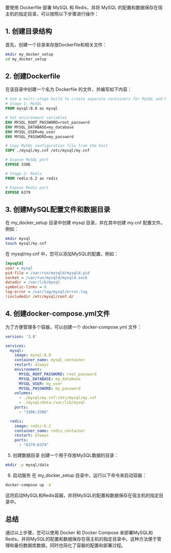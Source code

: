 要使用 Dockerfile 部署 MySQL 和 Redis，并将 MySQL 的配置和数据保存在宿主机的指定目录，可以按照以下步骤进行操作：

## 1. 创建目录结构
首先，创建一个目录来存放Dockerfile和相关文件：

```sh
mkdir my_docker_setup
cd my_docker_setup
```
## 2. 创建Dockerfile
在该目录中创建一个名为 Dockerfile 的文件，并编写如下内容：

```Dockerfile
# Use a multi-stage build to create separate containers for MySQL and Redis
# Stage 1: MySQL
FROM mysql:8.0 as mysql

# Set environment variables
ENV MYSQL_ROOT_PASSWORD=root_password
ENV MYSQL_DATABASE=my_database
ENV MYSQL_USER=my_user
ENV MYSQL_PASSWORD=my_password

# Copy MySQL configuration file from the host
COPY ./mysql/my.cnf /etc/mysql/my.cnf

# Expose MySQL port
EXPOSE 3306

# Stage 2: Redis
FROM redis:6.2 as redis

# Expose Redis port
EXPOSE 6379
```
## 3. 创建MySQL配置文件和数据目录
在 my_docker_setup 目录中创建 mysql 目录，并在其中创建 my.cnf 配置文件。例如：

```sh
mkdir mysql
touch mysql/my.cnf
```
在 mysql/my.cnf 中，您可以添加MySQL的配置，例如：

```ini
[mysqld]
user = mysql
pid-file = /var/run/mysqld/mysqld.pid
socket = /var/run/mysqld/mysqld.sock
datadir = /var/lib/mysql
symbolic-links = 0
log-error = /var/log/mysql/error.log
!includedir /etc/mysql/conf.d/
```
## 4. 创建docker-compose.yml文件
为了方便管理多个容器，可以创建一个 docker-compose.yml 文件：

```yaml
version: '3.8'

services:
  mysql:
    image: mysql:8.0
    container_name: mysql_container
    restart: always
    environment:
      MYSQL_ROOT_PASSWORD: root_password
      MYSQL_DATABASE: my_database
      MYSQL_USER: my_user
      MYSQL_PASSWORD: my_password
    volumes:
      - ./mysql/my.cnf:/etc/mysql/my.cnf
      - ./mysql/data:/var/lib/mysql
    ports:
      - "3306:3306"

  redis:
    image: redis:6.2
    container_name: redis_container
    restart: always
    ports:
      - "6379:6379"
```
5. 创建数据目录
创建一个用于存放MySQL数据的目录：

```sh
mkdir -p mysql/data
```
6. 启动服务
在 my_docker_setup 目录中，运行以下命令来启动容器：

```sh
docker-compose up -d
```
这将启动MySQL和Redis容器，并将MySQL的配置和数据保存在宿主机的指定目录中。

## 总结
通过以上步骤，您可以使用 Docker 和 Docker Compose 来部署MySQL和Redis，并将MySQL的配置和数据保存在宿主机的指定目录中。这种方法便于管理和备份数据库数据，同时也简化了容器的配置和部署过程。